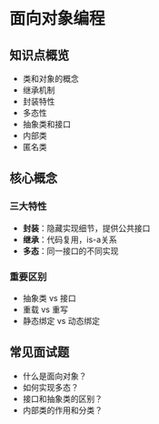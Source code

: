 # 面向对象编程

## 知识点概览
- 类和对象的概念
- 继承机制
- 封装特性
- 多态性
- 抽象类和接口
- 内部类
- 匿名类

## 核心概念
### 三大特性
- **封装**：隐藏实现细节，提供公共接口
- **继承**：代码复用，is-a关系
- **多态**：同一接口的不同实现

### 重要区别
- 抽象类 vs 接口
- 重载 vs 重写
- 静态绑定 vs 动态绑定

## 常见面试题
- 什么是面向对象？
- 如何实现多态？
- 接口和抽象类的区别？
- 内部类的作用和分类？